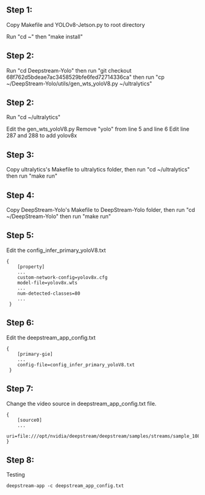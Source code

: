 ## Step 1:
Copy Makefile and YOLOv8-Jetson.py  to root directory

Run "cd ~" then
"make install"

## Step 2:

Run "cd Deepstream-Yolo" then run
"git checkout 68f762d5bdeae7ac3458529bfe6fed72714336ca"
then run "cp ~/DeepStream-Yolo/utils/gen_wts_yoloV8.py ~/ultralytics"

## Step 2:

Run "cd ~/ultralytics"

Edit the gen_wts_yoloV8.py
Remove "yolo" from line 5 and line 6
Edit line 287 and 288 to add yolov8x

## Step 3:

Copy ultralytics's Makefile to ultralytics folder, then run
"cd ~/ultralytics" then run
"make run"

## Step 4:

Copy DeepStream-Yolo's Makefile to DeepStream-Yolo folder, then run
"cd ~/DeepStream-Yolo" then run
"make run"

## Step 5:

Edit the config_infer_primary_yoloV8.txt
    
    { 
		[property]
		...
		custom-network-config=yolov8x.cfg
		model-file=yolov8x.wts
		...
		num-detected-classes=80
		...
     }

## Step 6:

Edit the deepstream_app_config.txt

	{ 
		[primary-gie]
		...
		config-file=config_infer_primary_yoloV8.txt
     }

## Step 7:

Change the video source in deepstream_app_config.txt file.

	{
		[source0]
		...
		uri=file:///opt/nvidia/deepstream/deepstream/samples/streams/sample_1080p_h264.mp4
	}

## Step 8:

Testing

	deepstream-app -c deepstream_app_config.txt

